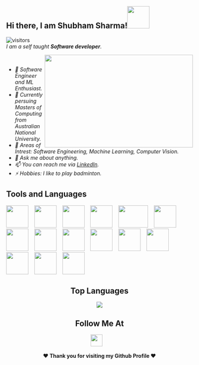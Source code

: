 ## Hi there, I am Shubham Sharma!<img height="60" width="60" src="https://media1.tenor.com/images/3ca4190df184f2329bb9f0bd06ea0cc2/tenor.gif?itemid=10604183" />
![visitors](https://komarev.com/ghpvc/?username=OfficialShubham)
<br/>
<i>I am a self taught <b>Software developer</b>.</i>
<i>
  
<img align="right" height="250" width="400" src="https://media.giphy.com/media/kl5ctZSctCbE4/giphy.gif" />
<br>
<ul>
        <li>🔭 Software Engineer and ML Enthusiast.</li>
        <li>💼 Currently persuing Masters of Computing from Australian National University.</li>
        <li>🤔 Areas of Intrest: Software Engineering, Machine Learning, Computer Vision.</li>
        <li>💬 Ask me about anything.</li>
        <li>📫 You can reach me via <a target="_blank" href="https://www.linkedin.com/in/ai-shubham/">LinkedIn</a>.</li>
        <li>⚡ Hobbies: I like to play badminton.</li>
      </ul>
</i>

## Tools and Languages

<img height="60" width="60" src="https://github.com/Officialshubham/Officialshubham/assets/42817026/a1c88ed3-26d3-43ef-a3bb-44689da4cd99" />&nbsp;&nbsp;&nbsp;
<img height="60" width="60" src="https://github.com/Officialshubham/Officialshubham/assets/42817026/4698a19f-6ff8-41f2-a6e5-a95e2d22e3a2" />&nbsp;&nbsp;&nbsp;
<img height="60" width="60" src="https://github.com/Officialshubham/Officialshubham/assets/42817026/e0f75a15-8bf3-4f62-ab82-8755eac551f2" />&nbsp;&nbsp;&nbsp;
<img height="60" width="60" src="https://www.aldakur.net/wp-content/uploads/2017/03/docker-logo-1024x914.png" />&nbsp;&nbsp;&nbsp;
<img height="60" width="80" src="https://user-images.githubusercontent.com/42817026/124358206-e26ee900-dc3c-11eb-8d39-0a11d2baba67.png" />&nbsp;&nbsp;&nbsp;
<img height="60" width="60" src="https://github.com/Officialshubham/Officialshubham/assets/42817026/9b235c39-e101-447b-be13-2aad0c53ba29" />&nbsp;&nbsp;&nbsp;
<img height="60" width="60" src="https://github.com/Officialshubham/Officialshubham/assets/42817026/6155bb97-4524-441b-9342-9585e5cf8d29" />&nbsp;&nbsp;&nbsp;
<img height="60" width="60" src="https://github.com/Officialshubham/Officialshubham/assets/42817026/076c60fb-eece-451c-9e0c-059b70b4407f" />&nbsp;&nbsp;&nbsp;
<img height="60" width="60" src="https://github.com/Officialshubham/Officialshubham/assets/42817026/6f1e3889-0491-4161-9044-45688f254d91" />&nbsp;&nbsp;&nbsp;
<img height="60" width="60" src="https://github.com/Officialshubham/Officialshubham/assets/42817026/14e78df4-154c-4ec2-ae33-58053c9958bb" />&nbsp;&nbsp;&nbsp;
<img height="60" width="60" src="https://github.com/Officialshubham/Officialshubham/assets/42817026/f4256fe9-6a4a-412e-9eec-91b82a56bb45" />&nbsp;&nbsp;&nbsp;
<img height="60" width="60" src="https://github.com/Officialshubham/Officialshubham/assets/42817026/77943221-07bc-44c3-96b9-a0a5801bbc60" />&nbsp;&nbsp;&nbsp;
<img height="60" width="60" src="https://github.com/Officialshubham/Officialshubham/assets/42817026/807c725f-163f-4505-9f75-8f1c3dc0fcad" />&nbsp;&nbsp;&nbsp;
<img height="60" width="60" src="https://github.com/Officialshubham/Officialshubham/assets/42817026/60b90870-22a5-4deb-9a7c-69fdac94808e" />&nbsp;&nbsp;&nbsp;
<img height="60" width="60" src="https://github.com/Officialshubham/Officialshubham/assets/42817026/a45fbef6-5543-42ee-8fb0-b796e98b80a0" />&nbsp;&nbsp;&nbsp;

<div align="center">

## Top Languages
<a href="https://github.com/Officialshubham">
  <img align="center" src="https://github-readme-stats.vercel.app/api/top-langs/?username=Officialshubham&theme=tokyonight&layout=compact">
</a>
 </div>

<div align="center">

## Follow Me At
<a href="https://www.linkedin.com/in/ai-shubham/"><img height="32" width="32" src="https://gartman.com/wp-content/uploads/2020/08/57-571935_linkedin-icon-vector-png-linkedin-circle-logo-transparent-287x300.jpg" /></a>&nbsp;&nbsp;&nbsp;&nbsp;

</div>

<div align="center">
  
<b>❤️ Thank you for visiting my Github Profile ❤️</b>
</div>
